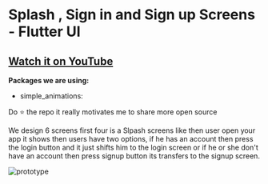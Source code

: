 # Splash , Sign in and Sign up Screens - Flutter UI

## [Watch it on YouTube]( https://youtu.be/eAom23p-0fg )

**Packages we are using:**

- simple_animations: 



Do ⭐ the repo it really motivates me to share more open source

We design 6 screens first four is a Slpash screens like then user open your app it shows then users have two options, 
if he has an account then press the login button and it just shifts him to the login screen or 
if he or she don't have an account then press signup button its transfers to the signup screen.

![prototype](https://user-images.githubusercontent.com/42013687/104557172-732f1980-5649-11eb-8d72-ad7bb26f8797.png)
